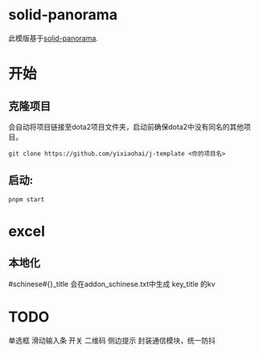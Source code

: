 # solid-panorama
此模版基于[solid-panorama](https://github.com/RobinCodeX/solid-panorama).

# 开始
## 克隆项目
会自动将项目链接至dota2项目文件夹，启动前确保dota2中没有同名的其他项目。
```
git clone https://github.com/yixiaohai/j-template <你的项目名>
```
## 启动:
```
pnpm start
```

# excel
## 本地化
#schinese#{}_title 会在addon_schinese.txt中生成 key_title 的kv


# TODO
单选框
滑动输入条
开关
二维码
侧边提示
封装通信模块，统一防抖